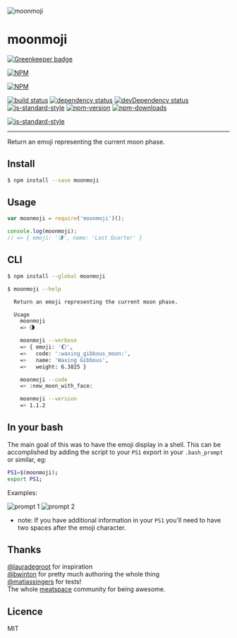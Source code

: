 ![moonmoji](http://i.imgur.com/BnYRgMF.png)

# moonmoji

[![Greenkeeper badge](https://badges.greenkeeper.io/rickycodes/moonmoji.svg)](https://greenkeeper.io/)

[![NPM](https://nodei.co/npm/moonmoji.png?downloads=true&downloadRank=true&stars=true)](https://nodei.co/npm/moonmoji/)

[![NPM](https://nodei.co/npm-dl/moonmoji.png?height=3)](https://nodei.co/npm/moonmoji/)

[![build status](https://api.travis-ci.org/rickycodes/moonmoji.svg?branch=master)](https://travis-ci.org/rickycodes/moonmoji/) 
[![dependency status](https://david-dm.org/rickycodes/moonmoji.svg)](https://david-dm.org/rickycodes/moonmoji) 
[![devDependency status](https://david-dm.org/rickycodes/moonmoji/dev-status.svg)](https://david-dm.org/rickycodes/moonmoji#info=devDependencies) 
[![js-standard-style](https://img.shields.io/badge/code%20style-standard-brightgreen.svg)](http://standardjs.com/) 
[![npm-version](https://img.shields.io/npm/v/moonmoji.svg?style=flat)](https://www.npmjs.com/package/moonmoji) 
[![npm-downloads](https://img.shields.io/npm/dm/moonmoji.svg?style=flat)](https://www.npmjs.com/package/moonmoji)

[![js-standard-style](https://cdn.rawgit.com/feross/standard/master/badge.svg)](https://github.com/feross/standard)

---

Return an emoji representing the current moon phase.

## Install

```sh
$ npm install --save moonmoji
```

## Usage

```js
var moonmoji = require('moonmoji')();

console.log(moonmoji);
// => { emoji: '🌗', name: 'Last Quarter' }
```

## CLI

```sh
$ npm install --global moonmoji
```

```sh
$ moonmoji --help

  Return an emoji representing the current moon phase.

  Usage
    moonmoji
    => 🌗

    moonmoji --verbose
    => { emoji: '🌔',
    =>   code: ':waxing_gibbous_moon:',
    =>   name: 'Waxing Gibbous',
    =>   weight: 6.3825 }

    moonmoji --code
    => :new_moon_with_face:

    moonmoji --version
    => 1.1.2
```

## In your bash

The main goal of this was to have the emoji display in a shell. This can be accomplished by adding the script to your `PS1` export in your `.bash_prompt` or similar, eg:

```sh
PS1=$(moonmoji);
export PS1;
```

Examples:

![prompt 1](http://i.imgur.com/aTrVySn.png) ![prompt 2](http://i.imgur.com/UcGwk6F.png)

* note: If you have additional information in your `PS1` you'll need to have two spaces after the emoji character.

## Thanks

[@lauradegroot](https://github.com/lauradegroot) for inspiration  
[@bwinton](https://github.com/bwinton) for pretty much authoring the whole thing  
[@matiassingers](https://github.com/matiassingers) for tests!  
The whole [meatspace](https://chat.meatspac.es/) community for being awesome.

## Licence

MIT
